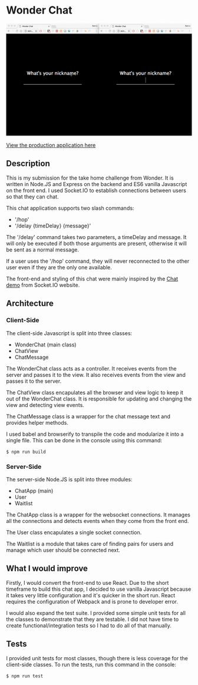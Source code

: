 # Wonder Chat

![WonderChat demo](/public/images/wonderchat.gif)

[View the production application here](https://wonderful-chat.herokuapp.com/)

## Description

This is my submission for the take home challenge from Wonder. It is written in Node.JS and Express on the backend and ES6 vanilla Javascript on the front end. I used Socket.IO to establish connections between users so that they can chat.

This chat application supports two slash commands:

* '/hop'
* '/delay {timeDelay} {message}'

The '/delay' command takes two parameters, a timeDelay and message. It will only be executed if both those arguments are present, otherwise it will be sent as a normal message.

If a user uses the '/hop' command, they will never reconnected to the other user even if they are the only one available.

The front-end and styling of this chat were mainly inspired by the [Chat demo](https://socket.io/demos/chat/) from Socket.IO website.

## Architecture

### Client-Side

The client-side Javascript is split into three classes:

* WonderChat (main class)
* ChatView
* ChatMessage

The WonderChat class acts as a controller. It receives events from the server and passes it to the view. It also receives events from the view and passes it to the server.

The ChatView class encapulates all the browser and view logic to keep it out of the WonderChat class. It is responsible for updating and changing the view and detecting view events.

The ChatMessage class is a wrapper for the chat message text and provides helper methods.

I used babel and browserify to transpile the code and modularize it into a single file. This can be done in the console using this command:

    $ npm run build

### Server-Side

The server-side Node.JS is split into three modules:

* ChatApp (main)
* User
* Waitlist

The ChatApp class is a wrapper for the websocket connections. It manages all the connections and detects events when they come from the front end.

The User class encapulates a single socket connection.

The Waitlist is a module that takes care of finding pairs for users and manage which user should be connected next.

## What I would improve

Firstly, I would convert the front-end to use React. Due to the short timeframe to build this chat app, I decided to use vanilla Javascript because it takes very little configuration and it's quicker in the short run. React requires the configuration of Webpack and is prone to developer error.

I would also expand the test suite. I provided some simple unit tests for all the classes to demonstrate that they are testable. I did not have time to create functional/integration tests so I had to do all of that manually.

## Tests

I provided unit tests for most classes, though there is less coverage for the client-side classes. To run the tests, run this command in the console:

    $ npm run test
